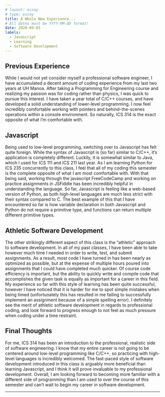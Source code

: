 ```yaml
---
# layout: essay
# type: essay
title: A Whole New Experience...
# All dates must be YYYY-MM-DD format!
date: 2020-09-03
labels:
  - Javascript
  - Learning
  - Software Development
---
```


## Previous Experience
While I would not yet consider myself a professional software engineer, I have accumulated a decent amount of coding experience from my last two years at UH Manoa.  After taking a Programming for Engineering course and realizing my passion was for coding rather than physics, I was quick to pursue this interest.  I have taken a year total of C/C++ courses, and have developed a solid understanding of lower-level programming.  I now feel incredibly comfortable working with pointers and behind-the-scenes operations within a console environment.  So naturally, ICS 314 is the exact opposite of what I’m comfortable with.

## Javascript
Being used to low-level programming, switching over to Javascript has felt quite foreign.  While the syntax of Javascript is (so far) similar to C/C++, it’s application is completely different.  Luckily, it is somewhat similar to Java, which I used for ICS 111 and ICS 211 last year.  As I am learning Python for ICS 235 concurrently to this class, I feel that all of my coding this semester is the complete opposite of what I am most comfortable with.  With that being said, working through the javascript FreeCodeCamp and working on practice assignments in JSFiddle has been incredibly helpful in understanding the language.  So far, Javascript is feeling like a web-based version of Python, as both high-level languages are much less strict with their syntax compared to C.  The best example of this that I have encountered so far is how variable declaration in both Javascript and Python do not require a primitive type, and functions can return multiple different primitive types.  

## Athletic Software Development
The other strikingly different aspect of this class is the “athletic” approach to software development.  In all of my past classes, I have been able to take however much time I needed in order to write, test, and submit assignments.  As a result, most code I have turned in has been nearly as optimized as possible, but at the expense of multiple hours poured into assignments that I could have completed much quicker.  Of course code efficiency is important, but the ability to quickly write and compile code that accomplishes the given task is equally as important for a career in this field.  My experience so far with this style of learning has been quite successful, however I have noticed that it is harder for me to spot simple mistakes when being timed (unfortunately this has resulted in me failing to successfully implement an assignment because of a simple spelling error).  I definitely see the merit of athletic software development in regards to professional coding, and look forward to progress enough to not feel as much pressure when coding under a time restraint.  

## Final Thoughts
For me, ICS 314 has been an introduction to the professional, realistic side of software engineering.  I know that my entire career is not going to be centered around low-level programming like C/C++, so practicing with high-level languages is incredibly welcomed.  The fast-paced style of software development introduced in this class is arguably more beneficial than learning Javascript, and I think it will prove invaluable to my professional development.  Overall, I am looking forward to becoming more familiar with a different side of programming than I am used to over the course of this semester and can’t wait to begin my career in software development.

---
